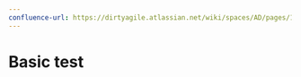 ```yaml
---
confluence-url: https://dirtyagile.atlassian.net/wiki/spaces/AD/pages/1117683721/Basic+test
---
```

# Basic test
